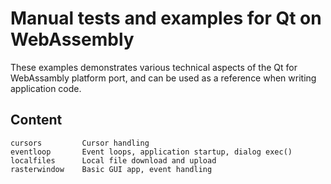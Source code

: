 Manual tests and examples for Qt on WebAssembly
===============================================

These examples demonstrates various technical aspects of
the Qt for WebAssambly platform port, and can be used
as a reference when writing application code.

Content
-------

    cursors         Cursor handling
    eventloop       Event loops, application startup, dialog exec()
    localfiles      Local file download and upload
    rasterwindow    Basic GUI app, event handling
